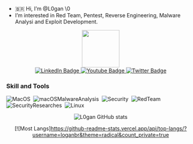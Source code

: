 - 🇧🇷 Hi, I’m @L0gan \0
- I’m interested in Red Team, Pentest, Reverse Engineering, Malware Analysi and Exploit Development.

<div id="header" align="center">
  <img src="https://media.giphy.com/media/M9gbBd9nbDrOTu1Mqx/giphy.gif" width="100"/>
  <div id="badges">
    <a href="https://www.linkedin.com/in/l0gan/">
      <img src="https://img.shields.io/badge/LinkedIn-blue?style=for-the-badge&logo=linkedin&logoColor=white" alt="LinkedIn Badge"/>
    </a>
    <a href="https://www.youtube.com/@ricardol0gan/videos">
      <img src="https://img.shields.io/badge/YouTube-red?style=for-the-badge&logo=youtube&logoColor=white" alt="Youtube Badge"/>
    </a>
    <a href="https://twitter.com/l0ganbr">
      <img src="https://img.shields.io/badge/Twitter-blue?style=for-the-badge&logo=twitter&logoColor=white" alt="Twitter Badge"/>
    </a>
  </div>
</div>

### Skill and Tools ###
![MacOS](https://img.shields.io/badge/-MacOS-05122A?style=flat&logo=apple)&nbsp;
![macOSMalwareAnalysis](https://img.shields.io/badge/MalwareAnalysis-05122A?style=flat&logo=hackaday&color=black)&nbsp;
![Security](https://img.shields.io/badge/-Security-05122A?style=flat&logo=hackaday&color=black)&nbsp;
![RedTeam](https://img.shields.io/badge/RedTeam-FF0000?style=flat&logo=hackaday&logoColor=white)&nbsp;
![SecurityResearches](https://img.shields.io/badge/-SecurityResearches-05122A?style=flat&logo=hackaday&color=black)&nbsp; 
![Linux](https://img.shields.io/badge/-Linux-05122A?style=flat&logo=linux&logoColor=white)&nbsp;

<div id="body" align="center">

![L0gan GitHub stats](https://github-readme-stats.vercel.app/api?username=loganbr&show_icons=true&theme=radical&count_private=true)

[![Most Langs]https://github-readme-stats.vercel.app/api/top-langs/?username=loganbr&theme=radical&count_private=true
</div>

<!---
It's just a simple git with some tips, codes, and security research.
--->


